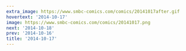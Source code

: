 ```yaml
---
extra_image: https://www.smbc-comics.com/comics/20141017after.gif
hovertext: '2014-10-17'
image: https://www.smbc-comics.com/comics/20141017.png
next: '2014-10-18'
prev: '2014-10-16'
title: '2014-10-17'
---
```

